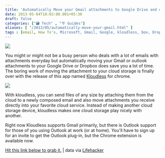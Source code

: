 ```yaml
---
title: 'Automatically Move your Gmail attachments to Google Drive and other cloud storage device'
date: 2013-05-04T18:03:00.001+05:30
draft: false
categories: ["🗃️ Tech" , "🪧 Guides"]
aliases: [ "/2013/05/automatically-move-your-gmail.html" ]
tags : [email, How To's, Microsoft, Gmail, Google, kloudless, box, Dropbox, Google Drive, Cloud Storage, Outlook]
---
```


[![](https://2.bp.blogspot.com/-YJVjb_BR07c/UYT9xvuo3wI/AAAAAAAABOk/yP2z_3OhYqo/s1600/kloudlessss.png)](https://2.bp.blogspot.com/-YJVjb_BR07c/UYT9xvuo3wI/AAAAAAAABOk/yP2z_3OhYqo/s1600/kloudlessss.png)

  
You might or might not be a busy person who deals with a lot of emails with attachments everyday but automatically moving your Gmail or outlook attachments to your Google Drive or Dropbox does save you a lot of time. The boring work of moving the attachment to your cloud storage is finally over with the release of this app named [Kloudless](httpss://kloudless.com/) for chrome.  
  

[![](https://3.bp.blogspot.com/-P4g4KdFomss/UYT-HUN_HiI/AAAAAAAABOo/1BRAt2H1EYE/s1600/kloudless+gmail+secure.jpg)](https://3.bp.blogspot.com/-P4g4KdFomss/UYT-HUN_HiI/AAAAAAAABOo/1BRAt2H1EYE/s1600/kloudless+gmail+secure.jpg)

  
With kloudless, you can send files of any size by attaching them from the cloud to a newly composed email and also move attachments you receive directly into your favorite cloud service. Instead of making another cloud storage device, kloudless makes one cloud storage play nicely with another. 

  

Right now Kloudless supports Gmail primarily, but there is Outlook support for those of you using Outlook at work (or at home). You'll have to sign up for an invite to get the Outlook plug-in, but the Chrome extension is available now.

  

[Hit this link below to grab it.](httpss://kloudless.com/) | data via [Lifehacker](https://lifehacker.com/kloudless-saves-and-shares-gmail-attachments-to-dropbox-488999034)